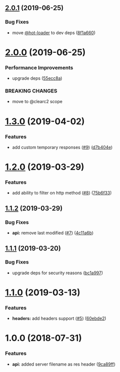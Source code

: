 ## [2.0.1](https://github.com/ClearC2/headlamp/compare/v2.0.0...v2.0.1) (2019-06-25)


### Bug Fixes

* move [@hot-loader](https://github.com/hot-loader) to dev deps ([8f1a660](https://github.com/ClearC2/headlamp/commit/8f1a660))

# [2.0.0](https://github.com/ClearC2/headlamp/compare/v1.3.0...v2.0.0) (2019-06-25)


### Performance Improvements

* upgrade deps ([55ecc8a](https://github.com/ClearC2/headlamp/commit/55ecc8a))


### BREAKING CHANGES

* move to @clearc2 scope

# [1.3.0](https://github.com/ClearC2/headlamp/compare/v1.2.0...v1.3.0) (2019-04-02)


### Features

* add custom temporary responses ([#9](https://github.com/ClearC2/headlamp/issues/9)) ([d7b404e](https://github.com/ClearC2/headlamp/commit/d7b404e))

# [1.2.0](https://github.com/ClearC2/headlamp/compare/v1.1.2...v1.2.0) (2019-03-29)


### Features

* add ability to filter on http method ([#8](https://github.com/ClearC2/headlamp/issues/8)) ([75b6f33](https://github.com/ClearC2/headlamp/commit/75b6f33))

## [1.1.2](https://github.com/ClearC2/headlamp/compare/v1.1.1...v1.1.2) (2019-03-29)


### Bug Fixes

* **api:** remove last modified ([#7](https://github.com/ClearC2/headlamp/issues/7)) ([4c11a6b](https://github.com/ClearC2/headlamp/commit/4c11a6b))

## [1.1.1](https://github.com/ClearC2/headlamp/compare/v1.1.0...v1.1.1) (2019-03-20)


### Bug Fixes

* upgrade deps for security reasons ([bc1a997](https://github.com/ClearC2/headlamp/commit/bc1a997))

# [1.1.0](https://github.com/ClearC2/headlamp/compare/v1.0.0...v1.1.0) (2019-03-13)


### Features

* **headers:** add headers support ([#5](https://github.com/ClearC2/headlamp/issues/5)) ([60ebde2](https://github.com/ClearC2/headlamp/commit/60ebde2))

# 1.0.0 (2018-07-31)


### Features

* **api:** added server filename as res header ([9ca89ff](https://github.com/ClearC2/headlamp/commit/9ca89ff))
